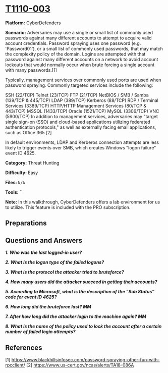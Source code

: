 # <a href="https://cyberdefenders.org/blueteam-ctf-challenges/t1110003/">T1110-003</a>

**Platform:** CyberDefenders

**Scenario:** Adversaries may use a single or small list of commonly used passwords against many different accounts to attempt to acquire valid account credentials. Password spraying uses one password (e.g. 'Password01'), or a small list of commonly used passwords, that may match the complexity policy of the domain. Logins are attempted with that password against many different accounts on a network to avoid account lockouts that would normally occur when brute forcing a single account with many passwords.[1]

Typically, management services over commonly used ports are used when password spraying. Commonly targeted services include the following:

SSH (22/TCP)
Telnet (23/TCP)
FTP (21/TCP)
NetBIOS / SMB / Samba (139/TCP & 445/TCP)
LDAP (389/TCP)
Kerberos (88/TCP)
RDP / Terminal Services (3389/TCP)
HTTP/HTTP Management Services (80/TCP & 443/TCP)
MSSQL (1433/TCP)
Oracle (1521/TCP)
MySQL (3306/TCP)
VNC (5900/TCP)
In addition to management services, adversaries may "target single sign-on (SSO) and cloud-based applications utilizing federated authentication protocols," as well as externally facing email applications, such as Office 365.[2]

In default environments, LDAP and Kerberos connection attempts are less likely to trigger events over SMB, which creates Windows "logon failure" event ID 4625.

**Category:** Threat Hunting

**Difficulty:** Easy

**Files:** `N/A`

**Tools:** `` 

**Note:** In this walkthrough, CyberDefenders offers a lab environment for us to utilize. This feature is included with the PRO subscription.

## **Preparations** 

## **Questions and Answers**

***1. Who was the last logged-in user?***  

***2. What is the logon type of the failed logons?***  

***3. What is the protocol the attacker tried to bruteforce?***  

***4. How many users did the attacker succeed in getting their accounts?***  

***5. According to Microsoft, what is the description of the "Sub Status" code for event ID 4625?***  

***6. How long did the bruteforce last? MM***  

***7. After how long did the attacker login to the machine again? MM***  

***8. What is the name of the policy used to lock the account after a certain number of failed login attempts?***


## References

[1] https://www.blackhillsinfosec.com/password-spraying-other-fun-with-rpcclient/
[2] https://www.us-cert.gov/ncas/alerts/TA18-086A

